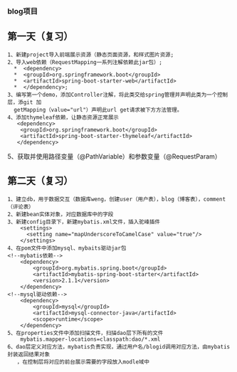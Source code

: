 ###  blog项目

## 第一天（复习）
    1、新建project导入前端展示资源（静态页面资源，和样式图片资源;
    2、导入web依赖（RequestMapping一系列注解依赖此jar包）;
      *  <dependency>
      *  <groupId>org.springframework.boot</groupId>
      *  <artifactId>spring-boot-starter-web</artifactId>
      *  </dependency>;
    3、编写第一个demo，添加Controller注解，将此类交给spring管理并声明此类为一个控制层，添git 加
      getMapping（value="url"）声明此url get请求被下方方法管理。
    4、添加thymeleaf依赖，让静态资源正常展示
       <dependency>
        <groupId>org.springframework.boot</groupId>
        <artifactId>spring-boot-starter-thymeleaf</artifactId>
       </dependency>
   5、获取并使用路径变量（@PathVariable）和参数变量（@RequestParam）
## 第二天（复习）
    1、建立db，用于数据交互（数据库weng，创建user（用户表），blog（博客表），comment（评论表）
    2、新建bean实体对象，对应数据库中的字段
    3、新建config目录下，新建mybatis.xml文件，插入驼峰插件
        <settings>
          <setting name="mapUnderscoreToCamelCase" value="true"/>
        </settings>
    4、在pom文件中添加mysql、mybaits驱动jar包
    <!--mybatis依赖-->
        <dependency>
            <groupId>org.mybatis.spring.boot</groupId>
            <artifactId>mybatis-spring-boot-starter</artifactId>
            <version>2.1.1</version>
        </dependency>
    <!--mysql驱动依赖-->
        <dependency>
            <groupId>mysql</groupId>
            <artifactId>mysql-connector-java</artifactId>
            <scope>runtime</scope>
        </dependency>
    5、在properties文件中添加扫描文件，扫描dao层下所有的文件
        mybatis.mapper-locations=classpath:dao/*.xml
    6、dao层定义对应方法，mybatis负责实现，通过用户名/blogid调用对应方法，由mybatis封装返回结果对象
       ，在控制层将对应的前台展示需要的字段放入modle域中
